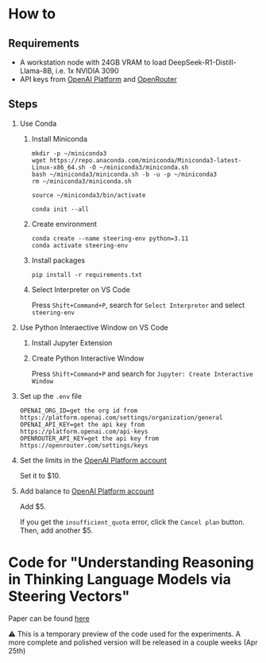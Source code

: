 # How to

## Requirements

- A workstation node with 24GB VRAM to load DeepSeek-R1-Distill-Llama-8B, i.e. 1x NVIDIA 3090
- API keys from [OpenAI Platform](https://platform.openai.com/api-keys) and [OpenRouter](https://openrouter.com/settings/keys)

## Steps

1. Use Conda

   1. Install Miniconda
      ```shell
      mkdir -p ~/miniconda3
      wget https://repo.anaconda.com/miniconda/Miniconda3-latest-Linux-x86_64.sh -O ~/miniconda3/miniconda.sh
      bash ~/miniconda3/miniconda.sh -b -u -p ~/miniconda3
      rm ~/miniconda3/miniconda.sh

      source ~/miniconda3/bin/activate

      conda init --all
      ```
   2. Create environment

      ```shell
      conda create --name steering-env python=3.11
      conda activate steering-env
      ```
   3. Install packages
      
      ```shell
      pip install -r requirements.txt
      ```
   4. Select Interpreter on VS Code

      Press `Shift+Command+P`, search for `Select Interpreter` and select `steering-env`

2. Use Python Interaective Window on VS Code

   1. Install Jupyter Extension
   2. Create Python Interactive Window

      Press `Shift+Command+P` and search for `Jupyter: Create Interactive Window`

3. Set up the `.env` file

   ```
   OPENAI_ORG_ID=get the org id from https://platform.openai.com/settings/organization/general
   OPENAI_API_KEY=get the api key from https://platform.openai.com/api-keys
   OPENROUTER_API_KEY=get the api key from https://openrouter.com/settings/keys
   ```

4. Set the limits in the [OpenAI Platform account](https://platform.openai.com/settings/organization/limits)

   Set it to $10.

5. Add balance to [OpenAI Platform account](https://platform.openai.com/settings/organization/billing/overview)

   Add $5.
   
   If you get the `insufficient_quota` error, click the `Cancel plan` button. Then, add another $5.

# Code for "Understanding Reasoning in Thinking Language Models via Steering Vectors"

Paper can be found [here](https://openreview.net/forum?id=OwhVWNOBcz)

⚠️ This is a temporary preview of the code used for the experiments. A more complete and polished version will be released in a couple weeks (Apr 25th)

